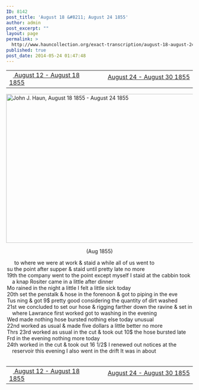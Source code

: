 ```yaml
---
ID: 8142
post_title: 'August 18 &#8211; August 24 1855'
author: admin
post_excerpt: ""
layout: page
permalink: >
  http://www.hauncollection.org/exact-transcription/august-18-august-24-1855/
published: true
post_date: 2014-05-24 01:47:48
---
```

<table style="width: 100%;" align="center">
<tbody>
<tr>
<td width="50%"><a title="August 12 – August 18 1855" href="http://www.hauncollection.org/version-2/version-ii-series-i/august-12-august-18-1855/"><img src="https://lh3.googleusercontent.com/-EFJpxxNiPNw/VqgtWBCZrMI/AAAAAAAAAFU/WfY4lPFWWkg/s800-Ic42/Soeb-Plain-Arrows-8-10px.png" alt="" width="10" height="10" /> August 12 - August 18 1855</a></td>
<td style="text-align: right;"><a title="August 24 – August 30 1855" href="http://www.hauncollection.org/version-2/version-ii-series-i/august-24-august-30-1855/"> August 24 - August 30 1855 <img src="https://lh3.googleusercontent.com/-67k0cYlpXHw/VqgtWKz1MXI/AAAAAAAAAFU/k9PW_Piyurk/s800-Ic42/Soeb-Plain-Arrows-5-10px.png" alt="" width="10" height="10" /></a></td>
</tr>
</tbody>
</table>
<a href="http://www.hauncollection.org/wp-content/uploads/John Haun/JJH_112_August 18 1855 - August 24 1855.JPG" target="_blank" rel="noopener"><img class="alignnone wp-image-2342 size-large" src="http://www.hauncollection.org/wp-content/uploads/John Haun/JJH_112_August 18 1855 - August 24 1855-1024x682.jpg" alt="John J. Haun, August 18 1855 - August 24 1855" width="604" height="402" /></a>
<p style="text-align: center;">(Aug 1855)</p>

<div style="text-indent: -1em; padding-left: 16px;"><span style="color: #ffffff;">.</span>    to where we were at work &amp; staid a while all of us went to</div>
<div style="text-indent: -1em; padding-left: 16px;">su the point after supper &amp; staid until pretty late no more</div>
<div style="text-indent: -1em; padding-left: 16px;">19th the company went to the point except myself I staid at the
cabbin took a knap Rositer came in a little after dinner</div>
<div style="text-indent: -1em; padding-left: 16px;">Mo rained in the night a little I felt a little sick today</div>
<div style="text-indent: -1em; padding-left: 16px;">20th set the penstalk &amp; hose in the forenoon &amp; got to piping in the eve</div>
<div style="text-indent: -1em; padding-left: 16px;">Tus ning &amp; got 9$ pretty good considering the quantity of dirt washed</div>
<div style="text-indent: -1em; padding-left: 16px;">21st we concluded to set our hose &amp; rigging farther down the ravine &amp; set
in where Lawrance first worked got to washing in the evening</div>
<div style="text-indent: -1em; padding-left: 16px;">Wed made nothing hose bursted nothing else today unusual</div>
<div style="text-indent: -1em; padding-left: 16px;">22nd worked as usual &amp; made five dollars a little better no more</div>
<div style="text-indent: -1em; padding-left: 16px;">Thrs 23rd worked as usual in the cut &amp; took out 10$ the hose bursted late</div>
<div style="text-indent: -1em; padding-left: 16px;">Frd in the evening nothing more today</div>
<div style="text-indent: -1em; padding-left: 16px;">24th worked in the cut &amp; took out 16 1/2$ I renewed out notices at the
reservoir this evening I also went in the drift It was in about</div>
&nbsp;
<table style="width: 100%;" align="center">
<tbody>
<tr>
<td width="50%"><a title="August 12 – August 18 1855" href="http://www.hauncollection.org/version-2/version-ii-series-i/august-12-august-18-1855/"><img src="https://lh3.googleusercontent.com/-EFJpxxNiPNw/VqgtWBCZrMI/AAAAAAAAAFU/WfY4lPFWWkg/s800-Ic42/Soeb-Plain-Arrows-8-10px.png" alt="" width="10" height="10" /> August 12 - August 18 1855</a></td>
<td style="text-align: right;"><a title="August 24 – August 30 1855" href="http://www.hauncollection.org/version-2/version-ii-series-i/august-24-august-30-1855/"> August 24 - August 30 1855 <img src="https://lh3.googleusercontent.com/-67k0cYlpXHw/VqgtWKz1MXI/AAAAAAAAAFU/k9PW_Piyurk/s800-Ic42/Soeb-Plain-Arrows-5-10px.png" alt="" width="10" height="10" /></a></td>
</tr>
</tbody>
</table>